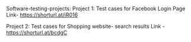 Software-testing-projects:
Project 1: Test cases for Facebook Login Page
Link- https://shorturl.at/iR016

Project 2: Test cases for Shopping website- search results
Link - https://shorturl.at/bcdgC
